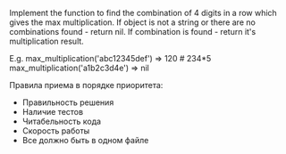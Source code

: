 Implement the function to find the combination of 4 digits in a row which gives the max multiplication. If object is not a string or there are no combinations found - return nil. If combination is found - return it's multiplication result.

E.g. max_multiplication('abc12345def') => 120 # 234*5 
max_multiplication('a1b2c3d4e') => nil

Правила приема в порядке приоритета:

* Правильность решения
* Наличие тестов
* Читабельность кода
* Скорость работы
* Все должно быть в одном файле
